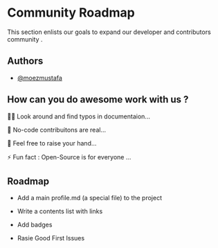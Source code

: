 
# Community Roadmap
This section enlists our goals to expand our developer and contributors community .



## Authors

- [@moezmustafa](https://www.github.com/moezmustafa)


## How can you do awesome work with us ?
👩‍💻 Look around and find typos in documentaion...

🧠 No-code contribuitons are real...

🤔 Feel free to raise your hand...

⚡️ Fun fact : Open-Source is for everyone ...



## Roadmap

- Add a main profile.md (a special file) to the project

- Write a contents list with links 

-  Add badges

-  Rasie Good First Issues

